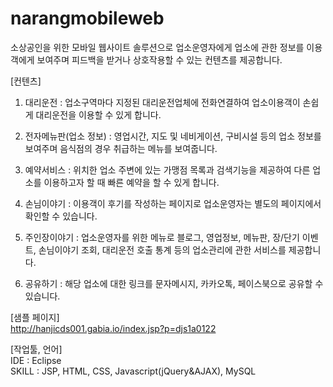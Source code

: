 # narangmobileweb

소상공인을 위한 모바일 웹사이트 솔루션으로 업소운영자에게 업소에 관한 정보를 이용객에게 보여주며 피드백을 받거나 상호작용할 수 있는 컨텐츠를 제공합니다.

[컨텐츠]

1. 대리운전 : 업소구역마다 지정된 대리운전업체에 전화연결하여 업소이용객이 손쉽게 대리운전을 이용할 수 있게 합니다.

2. 전자메뉴판(업소 정보) : 영업시간, 지도 및 네비게이션, 구비시설 등의 업소 정보를 보여주며 음식점의 경우 취급하는 메뉴를 보여줍니다.

3. 예약서비스 : 위치한 업소 주변에 있는 가맹점 목록과 검색기능을 제공하여 다른 업소를 이용하고자 할 때 빠른 예약을 할 수 있게 합니다.

4. 손님이야기 : 이용객이 후기를 작성하는 페이지로 업소운영자는 별도의 페이지에서 확인할 수 있습니다.

5. 주인장이야기 : 업소운영자를 위한 메뉴로 블로그, 영업정보, 메뉴판, 장/단기 이벤트, 손님이야기 조회, 대리운전 호출 통계 등의 업소관리에 관한 서비스를 제공합니다. 

6. 공유하기 : 해당 업소에 대한 링크를 문자메시지, 카카오톡, 페이스북으로 공유할 수 있습니다.


[샘플 페이지] <br>
http://hanjicds001.gabia.io/index.jsp?p=djs1a0122

[작업툴, 언어] <br>
IDE : Eclipse <br>
SKILL : JSP, HTML, CSS, Javascript(jQuery&AJAX), MySQL
